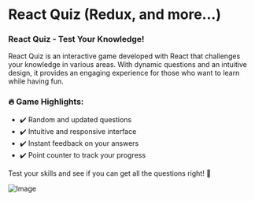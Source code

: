 # React Quiz (Redux, and more...)

### React Quiz - Test Your Knowledge!
React Quiz is an interactive game developed with React that challenges your knowledge in various areas. With dynamic questions and an intuitive design, it provides an engaging experience for those who want to learn while having fun.

### 🔥 Game Highlights:
<ul>
<li>✔️ Random and updated questions</li>
<li>✔️ Intuitive and responsive interface</li>
<li>✔️ Instant feedback on your answers</li>
<li>✔️ Point counter to track your progress</li>
</ul>

Test your skills and see if you can get all the questions right! 🚀

![Image](https://github.com/user-attachments/assets/d66b9b97-5511-4db5-8402-5928cae039af)
